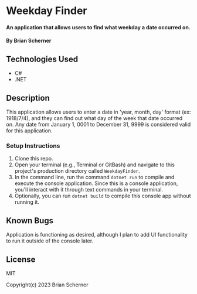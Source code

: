 # Weekday Finder

#### An application that allows users to find what weekday a date occurred on.

#### By Brian Scherner

## Technologies Used

* C#
* .NET

## Description

This application allows users to enter a date in 'year, month, day' format (ex: 1918/7/4), and they can find out what day of the week that date occurred on. Any date from January 1, 0001 to December 31, 9999 is considered valid for this application.

### Setup Instructions

1. Clone this repo.
2. Open your terminal (e.g., Terminal or GitBash) and navigate to this project's production directory called `WeekdayFinder`.
3. In the command line, run the command `dotnet run` to compile and execute the console application. Since this is a console application, you'll interact with it through text commands in your terminal.
4. Optionally, you can run `dotnet build` to compile this console app without running it.

## Known Bugs

Application is functioning as desired, although I plan to add UI functionality to run it outside of the console later.

## License

MIT

Copyright(c) 2023 Brian Scherner